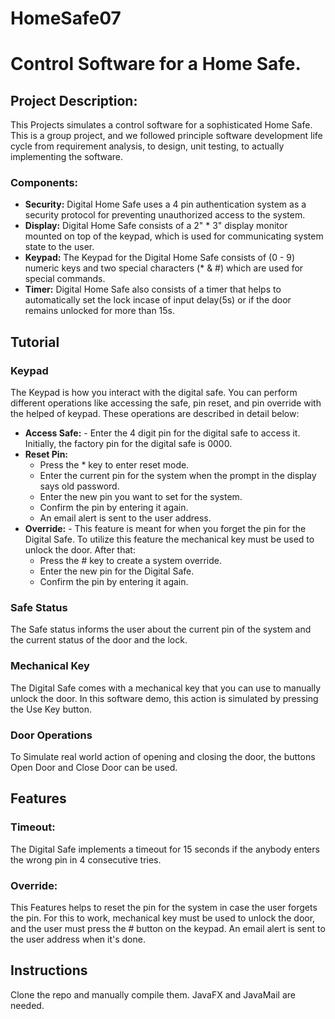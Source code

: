 # HomeSafe07
# Control Software for a Home Safe.

## Project Description:
This Projects simulates a control software for a sophisticated Home Safe. This is a group project, and we followed principle software development life cycle from requirement analysis, to design, unit testing, to actually implementing the software. 

### Components:
* **Security:** Digital Home Safe uses a 4 pin authentication system as a security protocol for preventing unauthorized access to the system.
* **Display:** Digital Home Safe consists of a 2" * 3" display monitor mounted on top of the keypad, which is used for communicating system state to the user.
* **Keypad:** The Keypad for the Digital Home Safe consists of (0 - 9) numeric keys and two special characters (* & #) which are used for special commands.
* **Timer:** Digital Home Safe also consists of a timer that helps to automatically set the lock incase of input delay(5s) or if the door remains unlocked for more than 15s. 

## Tutorial
### Keypad
The Keypad is how you interact with the digital safe. You can perform different operations like accessing the safe, pin reset, and pin override with the helped of keypad. These operations are described in detail below:
* **Access Safe:** - Enter the 4 digit pin for the digital safe to access it. Initially, the factory pin for the digital safe is 0000.
* **Reset Pin:** 
    - Press the * key to enter reset mode.
    - Enter the current pin for the system when the prompt in the display says old password.
    - Enter the new pin you want to set for the system.
    - Confirm the pin by entering it again.
    - An email alert is sent to the user address.
* **Override:** - This feature is meant for when you forget the pin for the Digital Safe. To utilize this feature the mechanical key must be used to unlock the door. After that:
    - Press the # key to create a system override.
    - Enter the new pin for the Digital Safe.
    - Confirm the pin by entering it again.

### Safe Status
The Safe status informs the user about the current pin of the system and the current status of the door and the lock.

### Mechanical Key
The Digital Safe comes with a mechanical key that you can use to manually unlock the door. In this software demo, this action is simulated by pressing the Use Key button.

### Door Operations
To Simulate real world action of opening and closing the door, the buttons Open Door and Close Door can be used.

## Features
### Timeout: 
The Digital Safe implements a timeout for 15 seconds if the anybody enters the wrong pin in 4 consecutive tries.

### Override: 
This Features helps to reset the pin for the system in case the user forgets the pin. For this to work, mechanical key must be used to unlock the door, and the user must press the # button on the keypad.
An email alert is sent to the user address when it's done.

## Instructions
Clone the repo and manually compile them. JavaFX and  JavaMail are needed.
